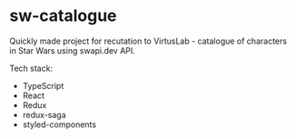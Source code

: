 # sw-catalogue

Quickly made project for recutation to VirtusLab - catalogue of characters in Star Wars using swapi.dev API.

Tech stack:

- TypeScript
- React
- Redux
- redux-saga
- styled-components

